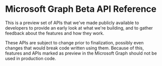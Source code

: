 # Microsoft Graph Beta API Reference

This is a preview set of APIs that we've made publicly available to developers to provide an early look at what we're building, and to gather feedback about the features and how they work.   

These APIs are subject to change prior to finalization, possibly even changes that would break code written using them. Because of this, features and APIs marked as preview in the Microsoft Graph should not be used in production code.
